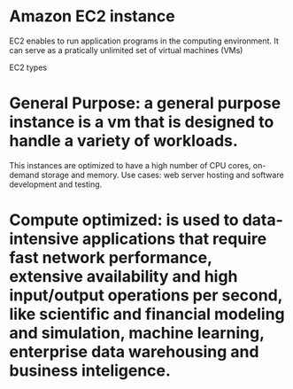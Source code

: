 # Amazon EC2 instance

EC2 enables to run application programs in the computing environment. It can serve as a pratically unlimited set of virtual machines (VMs)

EC2 types

# General Purpose: a general purpose instance is a vm that is designed to handle a variety of workloads.
This instances are optimized to have a high number of CPU cores, on-demand storage and memory. Use cases: web server hosting and software development and testing.

# Compute optimized: is used to data-intensive applications that require fast network performance, extensive availability and high input/output operations per second, like scientific and financial modeling and simulation, machine learning, enterprise data warehousing and business inteligence.

